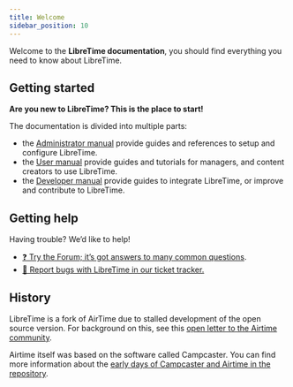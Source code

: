 ```yaml
---
title: Welcome
sidebar_position: 10
---
```


Welcome to the **LibreTime documentation**, you should find everything you need to know about LibreTime.

## Getting started

**Are you new to LibreTime? This is the place to start!**

The documentation is divided into multiple parts:

- the [Administrator manual](./admin-manual) provide guides and references to setup and configure LibreTime.
- the [User manual](./user-manual) provide guides and tutorials for managers, and content creators to use LibreTime.
- the [Developer manual](./developer-manual) provide guides to integrate LibreTime, or improve and contribute to LibreTime.

## Getting help

Having trouble? We’d like to help!

- [:question: Try the Forum; it’s got answers to many common questions](https://discourse.libretime.org/).
- [:bug: Report bugs with LibreTime in our ticket tracker.](https://github.com/libretime/libretime/issues)

## History

LibreTime is a fork of AirTime due to stalled development of the open source version. For background on this, see this [open letter to the Airtime community](https://gist.github.com/hairmare/8c03b69c9accc90cfe31fd7e77c3b07d).

Airtime itself was based on the software called Campcaster. You can find more information about the [early days of Campcaster and Airtime in the repository](https://github.com/libretime/libretime/blob/main/LEGACY.md).
